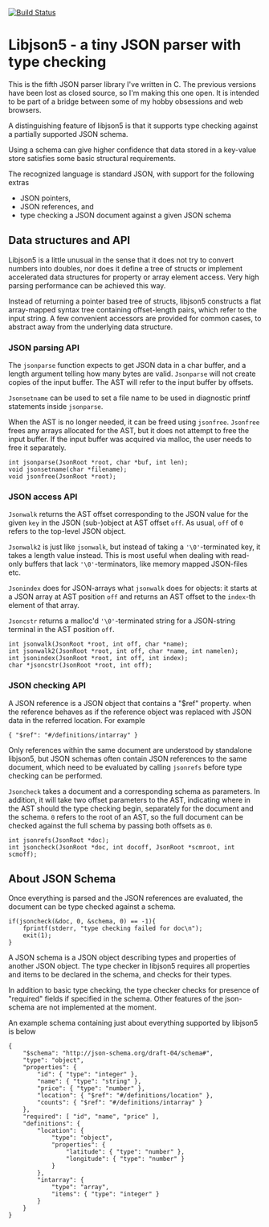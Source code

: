
[![Build Status](https://travis-ci.org/aki5/libjson5.svg?branch=master)](https://travis-ci.org/aki5/libjson5)

# Libjson5 - a tiny JSON parser with type checking

This is the fifth JSON parser library I've written in C. The previous versions have been lost as closed source, so I'm making this one open. It is intended to be part of a bridge between some of my hobby obsessions and web browsers.

A distinguishing feature of libjson5 is that it supports type checking against a partially supported JSON schema.

Using a schema can give higher confidence that data stored in a key-value store satisfies some basic structural requirements.

The recognized language is standard JSON, with support for the following extras

* JSON pointers,
* JSON references, and
* type checking a JSON document against a given JSON schema

## Data structures and API

Libjson5 is a little unusual in the sense that it does not try to convert numbers into doubles, nor does it define a tree of structs or implement accelerated data structures for property or array element access. Very high parsing performance can be achieved this way.

Instead of returning a pointer based tree of structs, libjson5 constructs a flat array-mapped syntax tree containing offset-length pairs, which refer to the input string. A few convenient accessors are provided for common cases, to abstract away from the underlying data structure.

### JSON parsing API

The `jsonparse` function expects to get JSON data in a char buffer, and a length argument telling how many bytes are valid. `Jsonparse` will not create copies of the input buffer. The AST will refer to the input buffer by offsets.

`Jsonsetname` can be used to set a file name to be used in diagnostic printf statements inside `jsonparse`.

When the AST is no longer needed, it can be freed using `jsonfree`. `Jsonfree` frees any arrays allocated for the AST, but it does not attempt to free the input buffer. If the input buffer was acquired via malloc, the user needs to free it separately.

```
int jsonparse(JsonRoot *root, char *buf, int len);
void jsonsetname(char *filename);
void jsonfree(JsonRoot *root);
```

### JSON access API

`Jsonwalk` returns the AST offset corresponding to the JSON value for the given `key` in the JSON (sub-)object at AST offset `off`. As usual, `off` of `0` refers to the top-level JSON object.

`Jsonwalk2` is just like `jsonwalk`, but instead of taking a `'\0'`-terminated key, it takes a length value instead. This is most useful when dealing with read-only buffers that lack `'\0'`-terminators, like memory mapped JSON-files etc.

`Jsonindex` does for JSON-arrays what `jsonwalk` does for objects: it starts at a JSON array at AST position `off` and returns an AST offset to the `index`-th element of that array.

`Jsoncstr` returns a malloc'd `'\0'`-terminated string for a JSON-string terminal in the AST position `off`.

```
int jsonwalk(JsonRoot *root, int off, char *name);
int jsonwalk2(JsonRoot *root, int off, char *name, int namelen);
int jsonindex(JsonRoot *root, int off, int index);
char *jsoncstr(JsonRoot *root, int off);
```

### JSON checking API

A JSON reference is a JSON object that contains a "$ref" property.
when the reference behaves as if the reference object was replaced
with JSON data in the referred location. For example

```
{ "$ref": "#/definitions/intarray" }
```

Only references within the same document are understood by standalone libjson5, but JSON schemas often contain JSON references to the same document, which need to be evaluated by calling `jsonrefs` before type checking can be performed.

`Jsoncheck` takes a document and a corresponding schema as parameters. In addition, it will take two offset parameters to the AST, indicating where in the AST should the type checking begin, separately for the document and the schema. `0` refers to the root of an AST, so the full document can be checked against the full schema by passing both offsets as `0`.

```
int jsonrefs(JsonRoot *doc);
int jsoncheck(JsonRoot *doc, int docoff, JsonRoot *scmroot, int scmoff);
```

## About JSON Schema

Once everything is parsed and the JSON references are evaluated, the document can be type checked against a schema.

```
if(jsoncheck(&doc, 0, &schema, 0) == -1){
	fprintf(stderr, "type checking failed for doc\n");
	exit(1);
}
```

A JSON schema is a JSON object describing types and properties of
another JSON object. The type checker in libjson5 requires all properties and items to be declared in the schema, and checks for their types. 

In addition to basic type checking, the type checker checks for presence of "required" fields if specified in the schema. Other features of the json-schema are not implemented at the moment.

An example schema containing just about everything supported by libjson5 is below

```
{
	"$schema": "http://json-schema.org/draft-04/schema#",
	"type": "object",
	"properties": {
		"id": { "type": "integer" },
		"name": { "type": "string" },
		"price": { "type": "number" },
		"location": { "$ref": "#/definitions/location" },
		"counts": { "$ref": "#/definitions/intarray" }
	},
	"required": [ "id", "name", "price" ],
	"definitions": {
		"location": {
			"type": "object",
			"properties": {
				"latitude": { "type": "number" },
				"longitude": { "type": "number" }
			}
		},
		"intarray": {
			"type": "array",
			"items": { "type": "integer" }
		}
	}
}
```